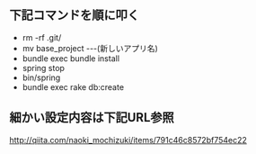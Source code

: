 ## 下記コマンドを順に叩く
- rm -rf .git/
- mv base_project ---(新しいアプリ名)
- bundle exec bundle install
- spring stop
- bin/spring
- bundle exec rake db:create

## 細かい設定内容は下記URL参照
http://qiita.com/naoki_mochizuki/items/791c46c8572bf754ec22
